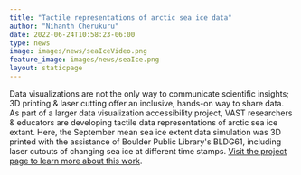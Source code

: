 ```yaml
---
title: "Tactile representations of arctic sea ice data"
author: "Nihanth Cherukuru"
date: 2022-06-24T10:58:23-06:00
type: news
image: images/news/seaIceVideo.png
feature_image: images/news/seaIce.png
layout: staticpage
---
```


Data visualizations are not the only way to communicate scientific insights; 3D printing & laser cutting offer an inclusive, hands-on way to share data. As part of a larger data visualization accessibility project, VAST researchers & educators are developing tactile data representations of arctic sea ice extant. Here, the September mean sea ice extent data simulation was 3D printed with the assistance of Boulder Public Library's BLDG61, including laser cutouts of changing sea ice at different time stamps. [Visit the project page to learn more about this work](https://ncar.github.io/AccessibleVisualizations/pages/seaice.html).
